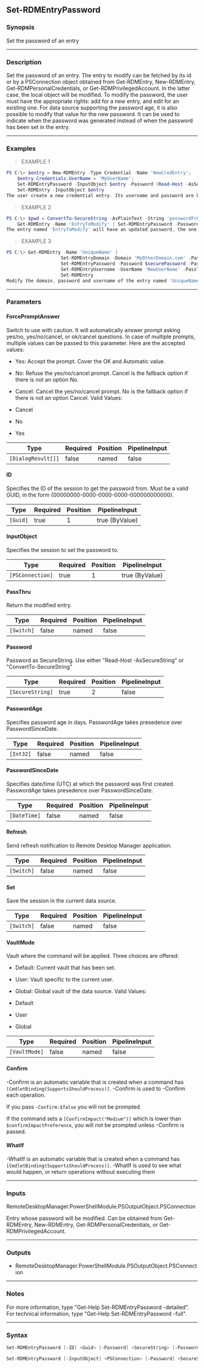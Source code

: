Set-RDMEntryPassword
--------------------

### Synopsis
Set the password of an entry

---

### Description

Set the password of an entry. The entry to modify can be fetched by its id or by a PSConnection object obtained from Get-RDMEntry, New-RDMEntry, Get-RDMPersonalCredentials, or Get-RDMPrivilegedAccount. In the latter case, the local object will be modified.
        To modify the password, the user must have the appropriate rights: add for a new entry, and edit for an existing one.
        For data source supporting the password age, it is also possible to modify that value for the new password. It can be used to indicate when the password was generated instead of when the password has been set in the entry.

---

### Examples
> EXAMPLE 1

```PowerShell
PS C:\> $entry = New-RDMEntry -Type Credential -Name 'NewCredEntry';
    $entry.Credentials.UserName = 'MyUserName';
    Set-RDMEntryPassword -InputObject $entry -Password (Read-Host -AsSecureString -Prompt 'Password')
    Set-RDMEntry -InputObject $entry
The user create a new credential entry. Its username and password are being set. The call to Set-RDMEntryPassword does modify the local object. The user can do more modifications if desired. The last line finally save the new entry.
```
> EXAMPLE 2

```PowerShell
PS C:\> $pwd = ConvertTo-SecureString -AsPlainText -String 'passwordFr0mSomewhereElse';
    Get-RDMEntry -Name 'EntryToModify' | Set-RDMEntryPassword -Password $pwd -PasswordAge 14 -Set -Refresh
The entry named 'EntryToModify' will have an updated password, the one stored in $pwd, and it will be aged of 14 days.
```
> EXAMPLE 3

```PowerShell
PS C:\> Get-RDMEntry -Name 'UniqueName' |
                    Set-RDMEntryDomain -Domain 'MyOtherDomain.com' -PassThru |
                    Set-RDMEntryPassword -Password $securePassword -PassThru |
                    Set-RDMEntryUsername -UserName 'NewUserName' -PassThru |
                    Set-RDMEntry
Modify the domain, password and username of the entry named 'UniqueName'. The variable $securePassword is a secure string previously set. Persist the modification with the Set-RDMEntry call.
```

---

### Parameters
#### **ForcePromptAnswer**
Switch to use with caution. It will automatically answer prompt asking yes/no, yes/no/cancel, or ok/cancel questions. In case of multiple prompts, multiple values can be passed to this parameter. Here are the accepted values:
* Yes: Accept the prompt. Cover the OK and Automatic value.
* No: Refuse the yes/no/cancel prompt. Cancel is the fallback option if there is not an option No.
* Cancel: Cancel the yes/no/cancel prompt. No is the fallback option if there is not an option Cancel.
Valid Values:

* Cancel
* No
* Yes

|Type              |Required|Position|PipelineInput|
|------------------|--------|--------|-------------|
|`[DialogResult[]]`|false   |named   |false        |

#### **ID**
Specifies the ID of the session to get the password from.
Must be a valid GUID, in the form {00000000-0000-0000-0000-000000000000}.

|Type    |Required|Position|PipelineInput |
|--------|--------|--------|--------------|
|`[Guid]`|true    |1       |true (ByValue)|

#### **InputObject**
Specifies the session to set the password to.

|Type            |Required|Position|PipelineInput |
|----------------|--------|--------|--------------|
|`[PSConnection]`|true    |1       |true (ByValue)|

#### **PassThru**
Return the modified entry.

|Type      |Required|Position|PipelineInput|
|----------|--------|--------|-------------|
|`[Switch]`|false   |named   |false        |

#### **Password**
Password as SecureString. Use either "Read-Host -AsSecureString" or "ConvertTo-SecureString"

|Type            |Required|Position|PipelineInput|
|----------------|--------|--------|-------------|
|`[SecureString]`|true    |2       |false        |

#### **PasswordAge**
Specifies password age in days. PasswordAge takes presedence over PasswordSinceDate.

|Type     |Required|Position|PipelineInput|
|---------|--------|--------|-------------|
|`[Int32]`|false   |named   |false        |

#### **PasswordSinceDate**
Specifies date/time (UTC) at which the password was first created. PasswordAge takes presedence over PasswordSinceDate.

|Type        |Required|Position|PipelineInput|
|------------|--------|--------|-------------|
|`[DateTime]`|false   |named   |false        |

#### **Refresh**
Send refresh notification to Remote Desktop Manager application.

|Type      |Required|Position|PipelineInput|
|----------|--------|--------|-------------|
|`[Switch]`|false   |named   |false        |

#### **Set**
Save the session in the current data source.

|Type      |Required|Position|PipelineInput|
|----------|--------|--------|-------------|
|`[Switch]`|false   |named   |false        |

#### **VaultMode**
Vault where the command will be applied. Three choices are offered:
* Default: Current vault that has been set.
* User: Vault specific to the current user.
* Global: Global vault of the data source.
Valid Values:

* Default
* User
* Global

|Type         |Required|Position|PipelineInput|
|-------------|--------|--------|-------------|
|`[VaultMode]`|false   |named   |false        |

#### **Confirm**
-Confirm is an automatic variable that is created when a command has ```[CmdletBinding(SupportsShouldProcess)]```.
-Confirm is used to -Confirm each operation.

If you pass ```-Confirm:$false``` you will not be prompted.

If the command sets a ```[ConfirmImpact("Medium")]``` which is lower than ```$confirmImpactPreference```, you will not be prompted unless -Confirm is passed.

#### **WhatIf**
-WhatIf is an automatic variable that is created when a command has ```[CmdletBinding(SupportsShouldProcess)]```.
-WhatIf is used to see what would happen, or return operations without executing them

---

### Inputs
RemoteDesktopManager.PowerShellModule.PSOutputObject.PSConnection

Entry whose password will be modified. Can be obtained from Get-RDMEntry, New-RDMEntry, Get-RDMPersonalCredentials, or Get-RDMPrivilegedAccount.

---

### Outputs
* RemoteDesktopManager.PowerShellModule.PSOutputObject.PSConnection

---

### Notes
For more information, type "Get-Help Set-RDMEntryPassword -detailed". For technical information, type "Get-Help Set-RDMEntryPassword -full".

---

### Syntax
```PowerShell
Set-RDMEntryPassword [-ID] <Guid> [-Password] <SecureString> [-PasswordAge <Int32>] [-PasswordSinceDate <DateTime>] [-PassThru] [-Refresh] [-Set] [-VaultMode <Default | User | Global>] [-ForcePromptAnswer <Cancel | No | Yes>] [-Confirm] [-WhatIf] [<CommonParameters>]
```
```PowerShell
Set-RDMEntryPassword [-InputObject] <PSConnection> [-Password] <SecureString> [-PasswordAge <Int32>] [-PasswordSinceDate <DateTime>] [-PassThru] [-Refresh] [-Set] [-VaultMode <Default | User | Global>] [-ForcePromptAnswer <Cancel | No | Yes>] [-Confirm] [-WhatIf] [<CommonParameters>]
```
